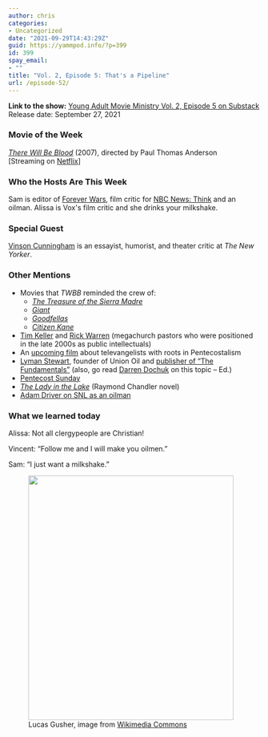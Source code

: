 ```yaml
---
author: chris
categories:
- Uncategorized
date: "2021-09-29T14:43:29Z"
guid: https://yammpod.info/?p=399
id: 399
spay_email:
- ""
title: "Vol. 2, Episode 5: That's a Pipeline"
url: /episode-52/
---
```



**Link to the show:** <a href="https://yammpod.substack.com/p/vol-2-episode-5-thats-a-pipeline" data-type="URL">Young Adult Movie Ministry Vol. 2, Episode 5 on Substack</a>  
Release date: September 27, 2021

### Movie of the Week

_[There Will Be Blood](https://www.imdb.com/title/tt0469494/)_ (2007), directed by Paul Thomas Anderson  
[Streaming on [Netflix](https://www.netflix.com/watch/70075473)]

### Who the Hosts Are This Week

Sam is editor of [Forever Wars](https://foreverwars.substack.com/), film critic for [NBC News: Think](https://www.nbcnews.com/think) and an oilman. Alissa is Vox's film critic and she drinks your milkshake.

### Special Guest

[Vinson Cunningham](https://twitter.com/vcunningham/) is an essayist, humorist, and theater critic at _The New Yorker_.

### Other Mentions

  * Movies that _TWBB_ reminded the crew of:
      * _[The Treasure of the Sierra Madre](https://www.imdb.com/title/tt0040897/)_
      * _[Giant](https://www.imdb.com/title/tt0049261/?ref_=nv_sr_srsg_7)_
      * _[Goodfellas](https://www.imdb.com/title/tt0099685)_
      * _[Citizen Kane](https://www.imdb.com/title/tt0033467)_
  * [Tim Keller](https://en.wikipedia.org/wiki/Tim_Keller_(pastor)) and [Rick Warren](https://en.wikipedia.org/wiki/Rick_Warren) (megachurch pastors who were positioned in the late 2000s as public intellectuals)
  * An [upcoming film](https://www.imdb.com/title/tt9115530/) about televangelists with roots in Pentecostalism
  * [Lyman Stewart](https://en.wikipedia.org/wiki/Lyman_Stewart), founder of Union Oil and [publisher of &#8220;The Fundamentals&#8221;](https://www.biola.edu/blogs/biola-magazine/2014/the-untold-story-of-the-fundamentals) (also, go read [Darren Dochuk](https://bookshop.org/a/20775/9780465060863) on this topic &#8211; Ed.)
  * [Pentecost Sunday](https://en.wikipedia.org/wiki/Pentecost)
  * _[The Lady in the Lake](https://bookshop.org/a/20775/9780394758251)_ (Raymond Chandler novel)
  * [Adam Driver on SNL as an oilman](https://www.youtube.com/watch?v=t7HD2xG92-0)

### What we learned today

Alissa: Not all clergypeople are Christian!

Vincent: &#8220;Follow me and I will make you oilmen.&#8221;

Sam: &#8220;I just want a milkshake.&#8221;

<div class="wp-block-image">
  <figure class="aligncenter size-full"><img loading="lazy" width="410" height="488" src="https://yammpod.info/wp-content/uploads/2021/09/Lucas_gusher.jpg" alt="" class="wp-image-400" srcset="https://yammpod.info/wp-content/uploads/2021/09/Lucas_gusher.jpg 410w, https://yammpod.info/wp-content/uploads/2021/09/Lucas_gusher-252x300.jpg 252w" sizes="(max-width: 410px) 100vw, 410px" /><figcaption>Lucas Gusher, image from <a href="https://upload.wikimedia.org/wikipedia/commons/d/d8/Lucas_gusher.jpg">Wikimedia Commons</a></figcaption></figure>
</div>
